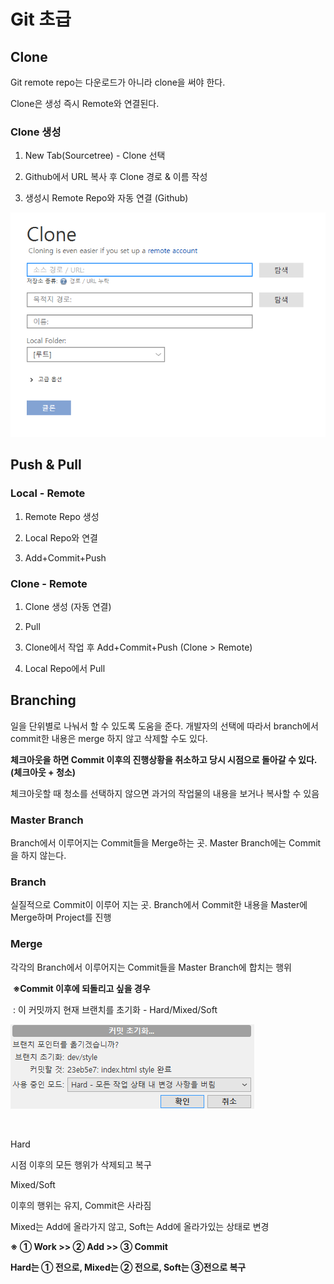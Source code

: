 # Git 초급

## Clone

Git remote repo는 다운로드가 아니라 clone을 써야 한다.

Clone은 생성 즉시 Remote와 연결된다.

### Clone 생성

1. New Tab(Sourcetree) - Clone 선택

2. Github에서 URL 복사 후 Clone 경로 & 이름 작성
3. 생성시 Remote Repo와 자동 연결 (Github)

![image-20191217093631482](02_git중급.assets/image-20191217093631482.png)



## Push & Pull

### Local - Remote

1. Remote Repo 생성

2. Local Repo와 연결

3. Add+Commit+Push

### ﻿Clone - Remote

1. Clone 생성 (자동 연결)

2. Pull

3. Clone에서 작업 후 Add+Commit+Push (Clone > Remote)

4. Local Repo에서 Pull

## Branching

﻿일을 단위별로 나눠서 할 수 있도록 도움을 준다. 개발자의 선택에 따라서 branch에서 commit한 내용은 merge 하지 않고 삭제할 수도 있다.

**체크아웃을 하면 Commit 이후의 진행상황을 취소하고 당시 시점으로 돌아갈 수 있다. (체크아웃 + 청소)**﻿﻿ 

체크아웃할 때 청소를 선택하지 않으면 과거의 작업물의 내용을 보거나 복사할 수 있음

### Master Branch

Branch에서 이루어지는 Commit들을 Merge하는 곳. Master Branch에는 Commit을 하지 않는다.

### Branch

실질적으로 Commit이 이루어 지는 곳. Branch에서 Commit한 내용을 Master에 Merge하며 Project를 진행

### Merge

각각의 Branch에서 이루어지는 Commit들을 Master Branch에 합치는 행위



​	**※Commit 이후에 되돌리고 싶을 경우**

​	﻿: 이 커밋까지 현재 브랜치를 초기화 - Hard/Mixed/Soft



![image.png](02_git초급.assets/SE-d78fc775-a596-484c-a277-ba82464ced81.png)

﻿

Hard

시점 이후의 모든 행위가 삭제되고 복구

Mixed/Soft

이후의 행위는 유지, Commit은 사라짐

Mixed는 Add에 올라가지 않고, Soft는 Add에 올라가있는 상태로 변경



**※ ① Work >> ② Add >> ③ Commit**

**Hard는 ① 전으로, Mixed는 ② 전으로, Soft는 ③전으로 복구**

﻿